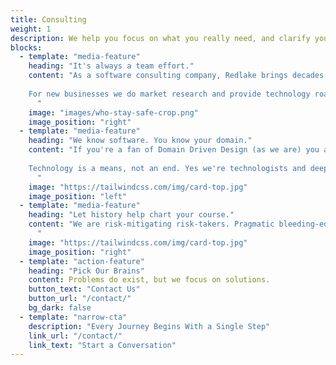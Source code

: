 ```yaml
---
title: Consulting
weight: 1
description: We help you focus on what you really need, and clarify your vision, so you can reach your goals.
blocks:
  - template: "media-feature"
    heading: "It's always a team effort."
    content: "As a software consulting company, Redlake brings decades of expertise to bear. You might say we're tech-knowledge-y. You know you're stuff, and we know ours. Meeting in the middle is where the magic happens.
    
    For new businesses we do market research and provide technology roadmaps so you can make informed decisions. If you're an esatablished business, looking ahead and trying to keep up with a changing world, we evaluate where you are now and figure out how to get you there from here. Just keeping up isn't enough for us though. We want to put you ahead of the curve so you're leading the pack.
      "
    image: "images/who-stay-safe-crop.png"
    image_position: "right"
  - template: "media-feature"
    heading: "We know software. You know your domain."
    content: "If you're a fan of Domain Driven Design (as we are) you already know that good DSLs match the domain vocabulary. This leaves less room for misiniterpretation and allows stakeholders and developers to speak the same language. Solving problems with teams requires communication. We aim to make it as effective as possible.
    
    Technology is a means, not an end. Yes we're technologists and deep thinkers, but we're also pragmatic and have deep experience across many industries. We don't throw technology at a problem and hope for the best. We work to understand the ultimate goal and match the solution to that need, keeping things as simple as possible.
      "
    image: "https://tailwindcss.com/img/card-top.jpg"
    image_position: "left"
  - template: "media-feature"
    heading: "Let history help chart your course."
    content: "We are risk-mitigating risk-takers. Pragmatic bleeding-edge luddites who don't choose technologies based on trends and fashion, but results. Just because something is new or popular doesn't mean its good. We won't just tell you what you want to hear, and we'll strongly suggest that you eat your vegetables. It's not about running as hard as you can, but winning the race.
      "
    image: "https://tailwindcss.com/img/card-top.jpg"
    image_position: "right"
  - template: "action-feature"
    heading: "Pick Our Brains"
    content: Problems do exist, but we focus on solutions.
    button_text: "Contact Us"
    button_url: "/contact/"
    bg_dark: false
  - template: "narrow-cta"
    description: "Every Journey Begins With a Single Step"
    link_url: "/contact/"
    link_text: "Start a Conversation"
---
```


